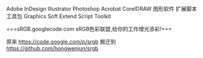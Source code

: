 Adobe InDesign Illustrator  Photoshop  Acrobat CorelDRAW
图形软件 扩展脚本工具包
Graphics Soft Extend Script Toolkit

===sRGB.googlecode.com   sRGB色彩联盟,给你的工作增光添彩!===

原来 https://code.google.com/p/srgb
搬迁到  https://github.com/hongwenjun/srgb
